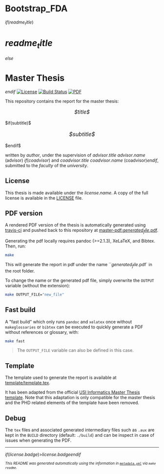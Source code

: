 # Bootstrap_FDA
$if(readme_title)$
# $readme_title$
$else$
# Master Thesis
$endif$
[![License](https://img.shields.io/github/license/$username$/$repo.name$.svg)](https://github.com/$username$/$repo.name$/blob/master/LICENSE)
[![Build Status](https://travis-ci.org/jacquesd/master-thesis.svg?branch=master)](https://travis-ci.org/jacquesd/master-thesis)
[![PDF](https://img.shields.io/badge/PDF-latest-blue.svg?style=flat)](https://github.com/$username$/$repo.name$/blob/master-pdf/$generated_file$.pdf)

This repository contains the report for the master thesis:



<p align="center" style="font-size:larger;">
<i>$title$</i>
</p>
$if(subtitle)$
<p align="center" style="font-size:large;">
<i>$subtitle$</i>
</p>
$endif$

written by $author$, under the supervision of $advisor.title$ $advisor.name$ (advisor) $if(coadvisor)$ and  $coadvisor.title$ $coadvisor.name$ (coadvisor)$endif$, submitted to the $faculty$ of the $university$.


## License
This thesis is made available under the $license.name$. A copy of the full license is available in the [LICENSE](/LICENSE) file.

## PDF version
A rendered PDF version of the thesis is automatically generated using [travis-ci](https://travis-ci.org/jacquesd/master-thesis) and pushed back to this repository at [master-pdf:$generated_file$.pdf](https://github.com/$username$/$repo.name$/blob/master-pdf/$generated_file$.pdf).

Generating the pdf locally requires pandoc (>=2.1.3), XeLaTeX, and Bibtex. Then, run:

``` bash
make
```

This will generate the report in pdf under the name ``$generated_file$.pdf` in the root folder.

To change the name or the generated pdf file, simply overwrite the `OUTPUT` variable (without the extension):

``` bash
make OUTPUT_FILE="new_file"
```

## Fast build
A "fast build" which only runs `pandoc` and `xelatex` once without `makeglossaries` or `bibtex` can be executed to quickly generate a PDF without references or glossary, with:

``` bash
make fast
```

> The `OUTPUT_FILE` variable can also be defined in this case.

## Template
The template used to generate the report is available at [template/template.tex](template/template.tex).

It has been adapted from the official [USI Informatics Master Thesis template](http://www.inf.usi.ch/msc-thesis-stylesheet-159301.zip). Note that this adaptation is only compatible for the master thesis and the PHD related elements of the template have been removed.

## Debug
The `tex` files and associated generated intermediary  files such as `.aux` are kept in the `BUILD` directory (default: `./build`) and can be inspect in case of issues when generating the PDF.

---
$if(license.badge)$>$license.badge$$endif$

<small><i>This README was generated automatically using the information in [`metadata.yml`](metadata.yml) via `make readme`.</i></small>
